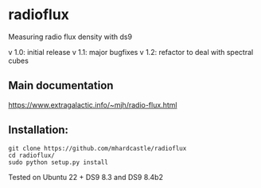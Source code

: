 # radioflux
Measuring radio flux density with ds9

v 1.0: initial release
v 1.1: major bugfixes
v 1.2: refactor to deal with spectral cubes

## Main documentation

https://www.extragalactic.info/~mjh/radio-flux.html

## Installation:
```
git clone https://github.com/mhardcastle/radioflux
cd radioflux/
sudo python setup.py install
```
Tested on Ubuntu 22 + DS9 8.3 and DS9 8.4b2
